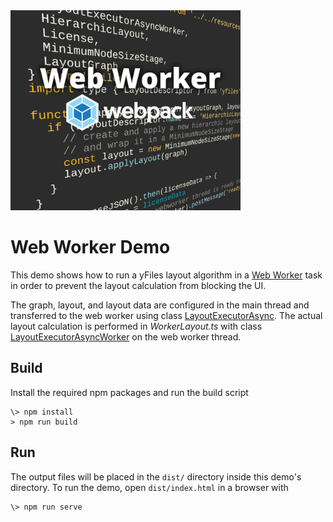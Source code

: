 <img src="../../resources/image/webworker.png" alt="demo-thumbnail" height="320"/>

# Web Worker Demo

This demo shows how to run a yFiles layout algorithm in a [Web Worker](https://html.spec.whatwg.org/multipage/workers.html) task in order to prevent the layout calculation from blocking the UI.

The graph, layout, and layout data are configured in the main thread and transferred to the web worker using class [LayoutExecutorAsync](https://docs.yworks.com/yfileshtml/#/api/LayoutExecutorAsync). The actual layout calculation is performed in _WorkerLayout.ts_ with class [LayoutExecutorAsyncWorker](https://docs.yworks.com/yfileshtml/#/api/LayoutExecutorAsyncWorker) on the web worker thread.

## Build

Install the required npm packages and run the build script

```
\> npm install
> npm run build

```

## Run

The output files will be placed in the `dist/` directory inside this demo's directory. To run the demo, open `dist/index.html` in a browser with

```
\> npm run serve

```
